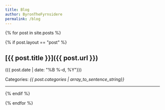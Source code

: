 ```yaml
---
title: Blog
author: ByronTheFyrnsidere
permalink: /blog
---
```


{% for post in site.posts %}

{% if post.layout == "post" %}

## [{{ post.title }}]({{ post.url }}) 

({{ post.date | date: "%B %-d, %Y"}}) 

Categories: *{{ post.categories | array_to_sentence_string}}*

----- 

{% endif %}

{% endfor %}
